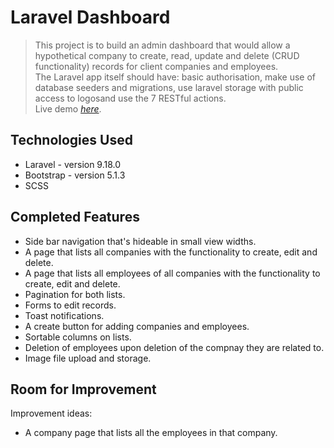 # Laravel Dashboard
> This project is to build an admin dashboard that would allow a hypothetical company to create, read, update and delete (CRUD functionality) records for client companies and employees.<br />
> The Laravel app itself should have: basic authorisation, make use of database seeders and migrations, use laravel storage with public access to logosand use the 7 RESTful actions. <br />
> Live demo [_here_](https://martyn-horslen.netmatters-scs.co.uk/laravel-dashboard/). <!-- If you have the project hosted somewhere, include the link here. -->

<!-- ## Table of Contents -->
<!-- * [General Info](#general-information) -->
<!-- * [Technologies Used](#technologies-used) -->
<!-- * [Completed Features](#completed-features) -->
<!-- * [Room for Improvement](#room-for-improvement) -->
<!-- * [Screenshots](#screenshots) -->
<!-- * [Setup](#setup) -->
<!-- * [Usage](#usage) -->
<!-- * [Project Status](#project-status) -->
<!-- * [Acknowledgements](#acknowledgements) -->
<!-- * [Contact](#contact) -->
<!-- * [License](#license) -->


<!-- ## General Information
- Provide general information about your project here.
- What problem does it (intend to) solve?
- What is the purpose of your project?
- Why did you undertake it?
You don't have to answer all the questions - just the ones relevant to your project. -->


## Technologies Used
- Laravel - version 9.18.0
- Bootstrap - version 5.1.3
- SCSS


## Completed Features
- Side bar navigation that's hideable in small view widths.
- A page that lists all companies with the functionality to create, edit and delete.
- A page that lists all employees of all companies with the functionality to create, edit and delete.
- Pagination for both lists.
- Forms to edit records.
- Toast notifications.
- A create button for adding companies and employees.
- Sortable columns on lists.
- Deletion of employees upon deletion of the compnay they are related to.
- Image file upload and storage.

## Room for Improvement
<!-- To do: -->
Improvement ideas:
- A company page that lists all the employees in that company.

<!-- Known Bugs: -->

<!-- ## Screenshots
![Companies Page](https://i.gyazo.com/67260a7c1c74ad4b48b299e1d4e4fd23.png) -->


<!-- ## Setup
What are the project requirements/dependencies? Where are they listed? A requirements.txt or a Pipfile.lock file perhaps? Where is it located?

Proceed to describe how to install / setup one's local environment / get started with the project. -->


<!-- ## Usage
How does one go about using it?
Provide various use cases and code examples here.

`write-your-code-here` -->


<!-- ## Project Status
Project is: _in progress_ / _complete_ / _no longer being worked on_. If you are no longer working on it, provide reasons why. -->




<!-- ## Acknowledgements
Give credit here.
- This project was inspired by...
- This project was based on [this tutorial](https://www.example.com).
- Many thanks to... -->


<!-- ## Contact
Created by [@MartynHorslen](https://www.flynerd.pl/) - feel free to contact me! -->


<!-- Optional -->
<!-- ## License -->
<!-- This project is open source and available under the [... License](). -->

<!-- You don't have to include all sections - just the one's relevant to your project -->
